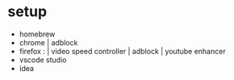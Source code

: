 # setup

- homebrew
- chrome | adblock
- firefox : | video speed controller | adblock | youtube enhancer
- vscode studio
- idea
